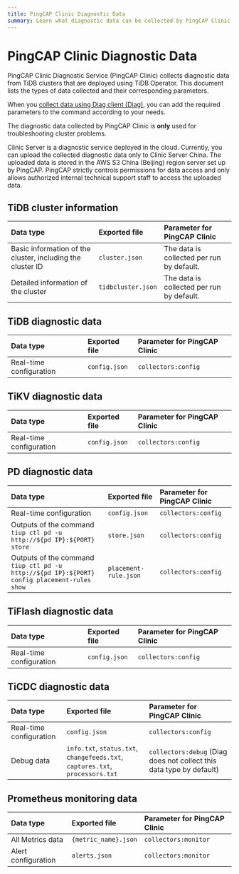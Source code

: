 ```yaml
---
title: PingCAP Clinic Diagnostic Data
summary: Learn what diagnostic data can be collected by PingCAP Clinic Diagnostic Service on a TiDB cluster deployed using TiDB Operator.
---
```


# PingCAP Clinic Diagnostic Data

PingCAP Clinic Diagnostic Service (PingCAP Clinic) collects diagnostic data from TiDB clusters that are deployed using TiDB Operator. This document lists the types of data collected and their corresponding parameters.

When you [collect data using Diag client (Diag)](clinic-user-guide.md), you can add the required parameters to the command according to your needs.

The diagnostic data collected by PingCAP Clinic is **only** used for troubleshooting cluster problems.

Clinic Server is a diagnostic service deployed in the cloud. Currently, you can upload the collected diagnostic data only to Clinic Server China. The uploaded data is stored in the AWS S3 China (Beijing) region server set up by PingCAP. PingCAP strictly controls permissions for data access and only allows authorized internal technical support staff to access the uploaded data.

## TiDB cluster information

| Data type | Exported file | Parameter for PingCAP Clinic |
| :------ | :------ |:-------- |
| Basic information of the cluster, including the cluster ID | `cluster.json` | The data is collected per run by default. |
| Detailed information of the cluster | `tidbcluster.json` | The data is collected per run by default. |

## TiDB diagnostic data

| Data type | Exported file | Parameter for PingCAP Clinic |
| :------ | :------ |:-------- |
| Real-time configuration | `config.json` | `collectors:config` |

## TiKV diagnostic data

| Data type | Exported file | Parameter for PingCAP Clinic |
| :------ | :------ |:-------- |
| Real-time configuration | `config.json` | `collectors:config` |

## PD diagnostic data

| Data type | Exported file | Parameter for PingCAP Clinic |
| :------ | :------ |:-------- |
| Real-time configuration | `config.json` |`collectors:config` |
| Outputs of the command `tiup ctl pd -u http://${pd IP}:${PORT} store` | `store.json` | `collectors:config` |
| Outputs of the command `tiup ctl pd -u http://${pd IP}:${PORT} config placement-rules show` | `placement-rule.json` | `collectors:config` |

## TiFlash diagnostic data

| Data type | Exported file | Parameter for PingCAP Clinic |
| :------ | :------ |:-------- |
| Real-time configuration | `config.json` |`collectors:config` |

## TiCDC diagnostic data

| Data type | Exported file | Parameter for PingCAP Clinic |
| :------ | :------ |:-------- |
| Real-time configuration | `config.json` |`collectors:config` |
| Debug data | `info.txt`, `status.txt`, `changefeeds.txt`, `captures.txt`, `processors.txt` | `collectors:debug` (Diag does not collect this data type by default)  |

## Prometheus monitoring data

| Data type | Exported file | Parameter for PingCAP Clinic |
| :------ | :------ |:-------- |
| All Metrics data | `{metric_name}.json` | `collectors:monitor` |
| Alert configuration | `alerts.json` | `collectors:monitor` |
